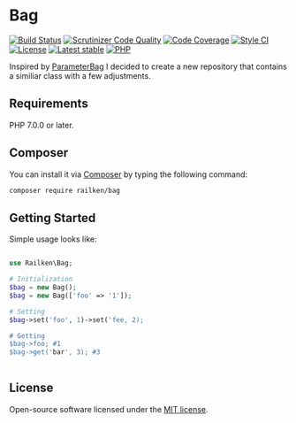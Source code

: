 # Bag

[![Build Status](https://travis-ci.org/railken/bag.svg?branch=master)](https://travis-ci.org/railken/bag)
[![Scrutinizer Code Quality](https://scrutinizer-ci.com/g/railken/bag/badges/quality-score.png?b=master)](https://scrutinizer-ci.com/g/railken/bag/?branch=master)
[![Code Coverage](https://scrutinizer-ci.com/g/railken/bag/badges/coverage.png?b=master)](https://scrutinizer-ci.com/g/railken/bag/?branch=master)
[![Style CI](https://styleci.io/repos/107004461/shield?branch=master)](https://styleci.io/repos/107004461)
[![License](https://img.shields.io/badge/License-MIT-yellow.svg)](https://opensource.org/licenses/MIT)
[![Latest stable](https://img.shields.io/packagist/v/railken/bag.svg?style=flat-square)](https://packagist.org/packages/railken/bag)
[![PHP](https://img.shields.io/travis/php-v/railken/bag.svg)](https://secure.php.net/)

Inspired by [ParameterBag](https://github.com/symfony/http-foundation/blob/master/ParameterBag.php) I decided to create a new repository that contains a similiar class with a few adjustments.


## Requirements

PHP 7.0.0 or later.

## Composer

You can install it via [Composer](https://getcomposer.org/) by typing the following command:

```bash
composer require railken/bag
```


## Getting Started

Simple usage looks like:

```php

use Railken\Bag;

# Initialization
$bag = new Bag();
$bag = new Bag(['foo' => '1']);

# Setting
$bag->set('foo', 1)->set('fee, 2);

# Getting
$bag->foo; #1
$bag->get('bar', 3); #3
 
```


## License

Open-source software licensed under the [MIT license](https://opensource.org/licenses/MIT).
